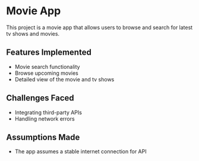 # Movie App
This project is a movie app that allows users to browse and search for latest tv shows and movies.

## Features Implemented
- Movie search functionality
- Browse upcoming movies
- Detailed view of the movie and tv shows

## Challenges Faced
- Integrating third-party APIs
- Handling network errors

## Assumptions Made
- The app assumes a stable internet connection for API 
